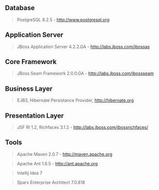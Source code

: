## Database ##

> PostgreSQL 8.2.5 - http://www.postgresql.org

## Application Server ##

> JBoss Application Server 4.2.2.GA - http://labs.jboss.com/jbossas

## Core Framework ##

> JBoss Seam Framework 2.0.0.GA - http://labs.jboss.com/jbossseam

## Business Layer ##

> EJB3, Hibernate Persistance Provider, http://hibernate.org

## Presentation Layer ##

> JSF RI 1.2, Richfaces 3.1.2 - http://labs.jboss.com/jbossrichfaces/

## Tools ##

> Apache Maven 2.0.7 - http://maven.apache.org

> Apache Ant 1.6.5 - http://ant.apache.org

> Intellij Idea 7

> Sparx Enterprise Architect 7.0.818